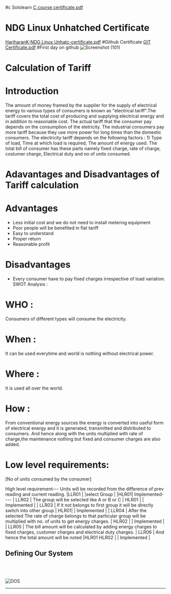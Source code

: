 #c Sololearn
[C course certificate.pdf](https://github.com/Hariharan4501/M1_March_2022/files/8253658/C.course.certificate.pdf)
# NDG Linux Unhatched Certificate
[HariharanK-NDG Linux Unhatc-certificate.pdf](https://github.com/Hariharan4501/M1_March_2022/files/8253670/HariharanK-NDG.Linux.Unhatc-certificate.pdf)
#Github Certificate
[GIT Certificate.pdf](https://github.com/Hariharan4501/M1_March_2022/files/8253673/GIT.Certificate.pdf)
#First day on github
![Screenshot (101)](https://user-images.githubusercontent.com/101234573/158387639-ad404fc9-794a-48ce-b23c-cb2473fc8e31.png)
# Calculation of Tariff
# Introduction
The amount of money framed by the supplier for the supply of electrical energy to various types of consumers is known as "electrical tariff".The tariff covers the total cost of producing and supplying electrical energy and in addition to reasonable cost.
The actual tariff that the consumer pay depends on the consumption of the eletricity. The industrial consumers pay more tariff because they use more power for long times than the domestic consumers. The electricity tariff depends on the following factors : 1) Type of load, Time at which load is required, The amount of energy used.
The total bill of consumer has these parts namely fixed charge, rate of charge, costumer charge, Electrical duty and no of units consumed.
# Adavantages and Disadvantages of Tariff calculation
# Advantages 
* Less initial cost and we do not need to install metering equipment 
* Poor people will be benefited in flat tariff
* Easy to understand 
* Proper return
* Reasonable profit
# Disadvantages 
* Every consumer have to pay fixed charges irrespective of load variation.
SWOT Analysis :

# WHO : 
Consumers of different types will consume the electricity.

# When : 
It can be used everytime and world is nothing without electrical power.

# Where :
It is used all over the world.

# How : 
From conventional energy sources the energy is converted into useful form of electrical energy and it is generated, transmitted and distributed to consumers. And hence along with the units multiplied with rate of charge,the maintenance nothing but fixed and consumer charges are also added.  

# Low level requirements:

[No of units consumed by the consumer]

High level requirement--- 
Units will be recorded from the
 difference of prev reading and current reading.
|LLR01 |    |select Group |
             |HLR01|     Implemented----
| LLR02 |
The group will be selected like A or B or C 
             | HLR01 |  | Implemented |
| LLR03 | If it not belongs to first group it will be directly switch into other group
             | HLR01|    | Implemented |
| LLR04 | After the selected The rate of charge belongs to that particular group will be multiplied with no. of units to get energy charges.
              | HLR02 |    | Implemented |
| LLR05 | The bill amount will be calculated by adding energy charges to fixed charges, customer charges and electrical duty charges.
| LLR06 |   And hence the total amount will be noted
          |HLR01 HLR02 |  | Implemented |

## Defining Our System

<br>
<br>

![DOS](Defining_our_system.jpg)

---

<br>
